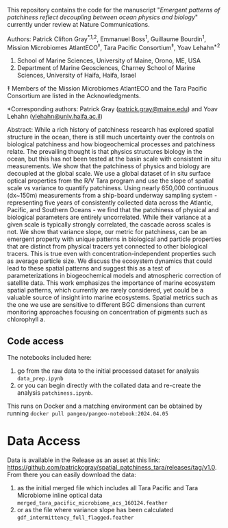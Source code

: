 This repository contains the code for the manuscript "*Emergent patterns of patchiness reflect decoupling between ocean physics and biology*" currently under review at Nature Communications.

Authors: Patrick Clifton Gray<sup>\*,1,2</sup>, Emmanuel Boss<sup>1</sup>, Guillaume Bourdin<sup>1</sup>, Mission Microbiomes AtlantECO<sup>‡</sup>, Tara Pacific Consortium<sup>‡</sup>, Yoav Lehahn<sup>\*2</sup> 

1. School of Marine Sciences, University of Maine, Orono, ME, USA
2. Department of Marine Geosciences, Charney School of Marine Sciences, University of Haifa, Haifa, Israel

‡ Members of the Mission Microbiomes AtlantECO and the Tara Pacific Consortium are listed in the Acknowledgments.

*Corresponding authors: Patrick Gray (patrick.gray@maine.edu) and Yoav Lehahn (ylehahn@univ.haifa.ac.il)

Abstract: While a rich history of patchiness research has explored spatial structure in the ocean, there is still much uncertainty over the controls on biological patchiness and how biogeochemical processes and patchiness relate. The prevailing thought is that physics structures biology in the ocean, but this has not been tested at the basin scale with consistent in situ measurements. We show that the patchiness of physics and biology are decoupled at the global scale. We use a global dataset of in situ surface optical properties from the R/V Tara program and use the slope of spatial scale vs variance to quantify patchiness. Using nearly 650,000 continuous (dx~150m) measurements from a ship-board underway sampling system - representing five years of consistently collected data across the Atlantic, Pacific, and Southern Oceans - we find that the patchiness of physical and biological parameters are entirely uncorrelated. While their variance at a given scale is typically strongly correlated, the cascade across scales is not. We show that variance slope, our metric for patchiness, can be an emergent property with unique patterns in biological and particle properties that are distinct from physical tracers yet connected to other biological tracers. This is true even with concentration-independent properties such as average particle size. We discuss the ecosystem dynamics that could lead to these spatial patterns and suggest this as a test of parameterizations in biogeochemical models and atmospheric correction of satellite data. This work emphasizes the importance of marine ecosystem spatial patterns, which currently are rarely considered, yet could be a valuable source of insight into marine ecosystems. Spatial metrics such as the one we use are sensitive to different BGC dimensions than current monitoring approaches focusing on concentration of pigments such as chlorophyll a. 

## Code access
The notebooks included here:
1.  go from the raw data to the initial processed dataset for analysis `data_prep.ipynb`
2.  or you can begin directly with the collated data and re-create the analysis `patchiness.ipynb`.

This runs on Docker and a matching environment can be obtained by running `docker pull pangeo/pangeo-notebook:2024.04.05`

# Data Access
Data is available in the Release as an asset at this link: https://github.com/patrickcgray/spatial_patchiness_tara/releases/tag/v1.0. 
From there you can easily download the data:
1.  as the initial merged file which includes all Tara Pacific and Tara Microbiome inline optical data `merged_tara_pacific_microbiome_acs_160124.feather`
2.  or as the file where variance slope has been calculated `gdf_intermittency_full_flagged.feather`
